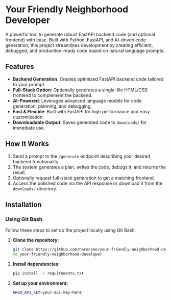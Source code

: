 # Your Friendly Neighborhood Developer

A powerful tool to generate robust FastAPI backend code (and optional frontend) with ease. Built with Python, FastAPI, and AI-driven code generation, this project streamlines development by creating efficient, debugged, and production-ready code based on natural language prompts.

## Features
- **Backend Generation**: Creates optimized FastAPI backend code tailored to your prompt.
- **Full-Stack Option**: Optionally generates a single-file HTML/CSS frontend to complement the backend.
- **AI-Powered**: Leverages advanced language models for code generation, planning, and debugging.
- **Fast & Flexible**: Built with FastAPI for high performance and easy customization.
- **Downloadable Output**: Saves generated code to `downloads/` for immediate use.

## How It Works
1. Send a prompt to the `/generate` endpoint describing your desired backend functionality.
2. The system generates a plan, writes the code, debugs it, and returns the result.
3. Optionally request full-stack generation to get a matching frontend.
4. Access the polished code via the API response or download it from the `downloads/` directory.

## Installation

### Using Git Bash
Follow these steps to set up the project locally using Git Bash:

1. **Clone the repository:**
   ```bash
   git clone https://github.com/narensen/your-friendly-neighborhood-developer.git
   cd your-friendly-neighborhood-developer

2. **Install dependencies:**
   ```bash
   pip install -r requirements.txt

3. **Set up your environment:**
   ```bash
   GROQ_API_KEY=your-api-key-here

